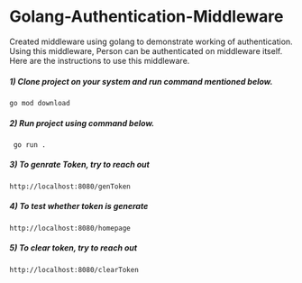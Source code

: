# Golang-Authentication-Middleware

Created middleware using golang to demonstrate working of authentication. Using this middleware, Person can be authenticated on middleware itself.
Here are the instructions to use this middleware.

##### 1) Clone project on your system and run command mentioned below.
```
go mod download
```

##### 2) Run project using command below.
```
 go run .
```

##### 3) To genrate Token, try to reach out 
```
http://localhost:8080/genToken
```

##### 4) To test whether token is generate
```
http://localhost:8080/homepage
```

##### 5) To clear token, try to reach out
```
http://localhost:8080/clearToken
```

